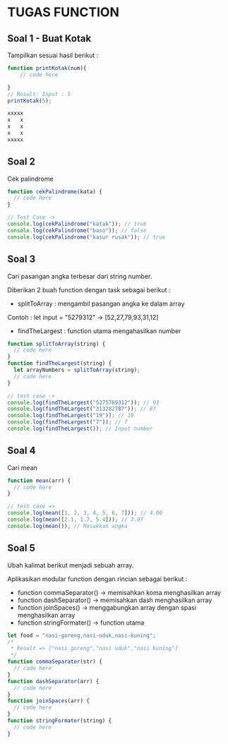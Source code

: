 # TUGAS FUNCTION

## Soal 1 - Buat Kotak

Tampilkan sesuai hasil berikut :

```javascript
function printKotak(num){
    // code here

}
// Result: Input : 5
printKotak(5);

xxxxx
x   x
x   x
x   x
xxxxx
```

## Soal 2

Cek palindrome

```javascript
function cekPalindrome(kata) {
  // code here
}

// Test Case ->
console.log(cekPalindrome("katak")); // true
console.log(cekPalindrome("baso")); // false
console.log(cekPalindrome("kasur rusak")); // true
```

## Soal 3

Cari pasangan angka terbesar dari string number.

Diberikan 2 buah function dengan task sebagai berikut :

- splitToArray : mengambil pasangan angka ke dalam array

Contoh : let input = "5279312" -> [52,27,79,93,31,12]

- findTheLargest : function utama mengahasilkan number

```javascript
function splitToArray(string) {
  // code here
}
function findTheLargest(string) {
  let arrayNumbers = splitToArray(string);
  // code here
}

// test case ->
console.log(findTheLargest("5275789312")); // 93
console.log(findTheLargest("313282787")); // 87
console.log(findTheLargest("19")); // 19
console.log(findTheLargest("7")); // 7
console.log(findTheLargest()); // Input number
```

## Soal 4

Cari mean

```javascript
function mean(arr) {
  // code here
}

// test case =>
console.log(mean([1, 2, 3, 4, 5, 6, 7])); // 4.00
console.log(mean([2.1, 1.7, 5.4])); // 3.07
console.log(mean()); // Masukkan angka
```

## Soal 5

Ubah kalimat berikut menjadi sebuah array.

Aplikasikan modular function dengan rincian sebagai berikut :

- function commaSeparator() -> memisahkan koma menghasilkan array
- function dashSeparator() -> memisahkan dash menghasilkan array
- function joinSpaces() -> menggabungkan array dengan spasi menghasilkan array
- function stringFormater() -> function utama

```javascript
let food = "nasi-goreng,nasi-uduk,nasi-kuning";
/*
 * Result => ["nasi goreng","nasi uduk","nasi kuning"]
 */
function commaSeparator(str) {
  // code here
}
function dashSeparator(arr) {
  // code here
}
function joinSpaces(arr) {
  // code here
}
function stringFormater(string) {
  // code here
}
```

